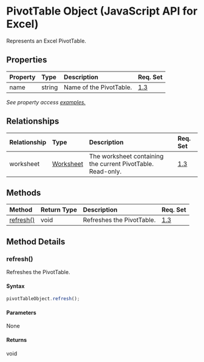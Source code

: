 # PivotTable Object (JavaScript API for Excel)

Represents an Excel PivotTable.

## Properties

| Property	   | Type	|Description| Req. Set|
|:---------------|:--------|:----------|:----|
|name|string|Name of the PivotTable.|[1.3](../requirement-sets/excel-api-requirement-sets.md)|

_See property access [examples.](#property-access-examples)_

## Relationships
| Relationship | Type	|Description| Req. Set|
|:---------------|:--------|:----------|:----|
|worksheet|[Worksheet](worksheet.md)|The worksheet containing the current PivotTable. Read-only.|[1.3](../requirement-sets/excel-api-requirement-sets.md)|

## Methods

| Method		   | Return Type	|Description| Req. Set|
|:---------------|:--------|:----------|:----|
|[refresh()](#refresh)|void|Refreshes the PivotTable.|[1.3](../requirement-sets/excel-api-requirement-sets.md)|

## Method Details


### refresh()
Refreshes the PivotTable.

#### Syntax
```js
pivotTableObject.refresh();
```

#### Parameters
None

#### Returns
void
